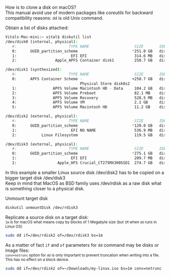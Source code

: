 How is to clone a disk on macOS?  
This manual avoid use of modern packages like *coreutils* for backward compatibility reasons: `dd` is old Unix command.

Obtain a list of disks attached:
```bash
Vitals-Mac-mini:~ vital$ diskutil list
/dev/disk0 (internal, physical):
   #:                       TYPE NAME                    SIZE       IDENTIFIER
   0:      GUID_partition_scheme                        *251.0 GB   disk0
   1:                        EFI EFI                     314.6 MB   disk0s1
   2:                 Apple_APFS Container disk1         250.7 GB   disk0s2

/dev/disk1 (synthesized):
   #:                       TYPE NAME                    SIZE       IDENTIFIER
   0:      APFS Container Scheme -                      +250.7 GB   disk1
                                 Physical Store disk0s2
   1:                APFS Volume Macintosh HD - Data     104.2 GB   disk1s1
   2:                APFS Volume Preboot                 82.1 MB    disk1s2
   3:                APFS Volume Recovery                528.5 MB   disk1s3
   4:                APFS Volume VM                      2.1 GB     disk1s4
   5:                APFS Volume Macintosh HD            11.2 GB    disk1s5

/dev/disk2 (external, physical):
   #:                       TYPE NAME                    SIZE       IDENTIFIER
   0:      GUID_partition_scheme                        *120.0 GB   disk2
   1:                        EFI NO NAME                 536.9 MB   disk2s1
   2:           Linux Filesystem                         119.5 GB   disk2s2

/dev/disk3 (external, physical):
   #:                       TYPE NAME                    SIZE       IDENTIFIER
   0:      GUID_partition_scheme                        *275.1 GB   disk3
   1:                        EFI EFI                     209.7 MB   disk3s1
   2:                  Apple_HFS Crucial_CT275MX300SSD1  274.7 GB   disk3s2

```
In this example a smaller Linux source disk /dev/disk2 has to be copied on a bigger target disk /dev/disk3   
Keep in mind that MacOS as BSD family uses /dev/rdisk as a raw disk what is something closer to a physical disk.

Unmount target disk
```bash
diskutil unmountDisk /dev/rdisk3
```

Replicate a source disk on a target disk:  
<small>`1m` is for macOS what means copy by blocks of 1 Megabyte size (but `1M` when `dd` runs in Linux OS)</small>
```bash
sudo dd if=/dev/rdisk2 of=/dev/rdisk3 bs=1m
```

As a matter of fact `if` and `of` parameters for `dd` command may be disks or image files:  
<small>
`conv=notrunc` option for `dd` is only important to prevent truncation when writing into a file. This has no effect on a block device.</small>
```bash
sudo dd if=/dev/rdisk2 of=~/Downloads/my-linux.iso bs=1m conv=notrunc
```
